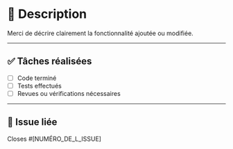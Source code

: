 # 📌 Description

Merci de décrire clairement la fonctionnalité ajoutée ou modifiée.

---

## ✅ Tâches réalisées

- [ ] Code terminé
- [ ] Tests effectués
- [ ] Revues ou vérifications nécessaires

---

## 🔗 Issue liée

Closes #[NUMÉRO_DE_L_ISSUE]
